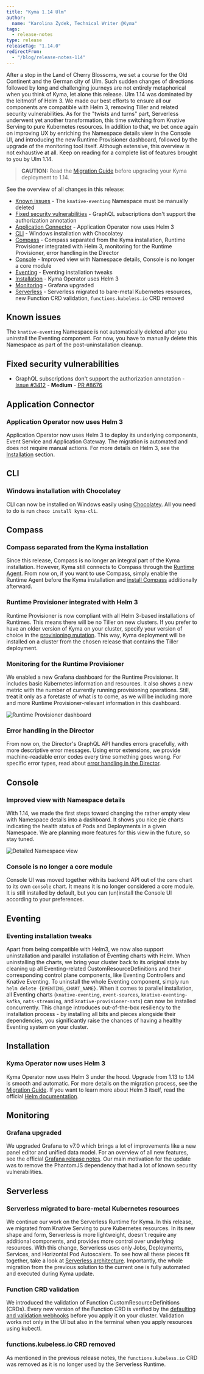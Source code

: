 ```yaml
---
title: "Kyma 1.14 Ulm"
author:
  name: "Karolina Zydek, Technical Writer @Kyma"
tags:
  - release-notes
type: release
releaseTag: "1.14.0"
redirectFrom:
  - "/blog/release-notes-114"
---
```


After a stop in the Land of Cherry Blossoms, we set a course for the Old Continent and the German city of Ulm. Such sudden changes of directions followed by long and challenging journeys are not entirely metaphorical when you think of Kyma, let alone this release. Ulm 1.14 was dominated by the leitmotif of Helm 3. We made our best efforts to ensure all our components are compatible with Helm 3, removing Tiller and related security vulnerabilities. As for the "twists and turns" part, Serverless underwent yet another transformation, this time switching from Knative Serving to pure Kubernetes resources. In addition to that, we bet once again on improving UX by enriching the Namespace details view in the Console UI, and introducing the new Runtime Provisioner dashboard, followed by the upgrade of the monitoring tool itself. Although extensive, this overview is not exhaustive at all. Keep on reading for a complete list of features brought to you by Ulm 1.14.

<!-- overview -->

> **CAUTION:** Read the [Migration Guide](https://github.com/kyma-project/kyma/blob/release-1.14/docs/migration-guides/1.13-1.14.md) before upgrading your Kyma deployment to 1.14.

See the overview of all changes in this release:

- [Known issues](#known-issues) - The `knative-eventing` Namespace must be manually deleted
- [Fixed security vulnerabilities](#fixed-security-vulnerabilities) - GraphQL subscriptions don't support the authorization annotation
- [Application Connector](#application-connector) - Application Operator now uses Helm 3
- [CLI](#cli) - Windows installation with Chocolatey
- [Compass](#compass) - Compass separated from the Kyma installation, Runtime Provisioner integrated with Helm 3, monitoring for the Runtime Provisioner, error handling in the Director
- [Console](#console) - Improved view with Namespace details, Console is no longer a core module
- [Eventing](#eventing) - Eventing installation tweaks
- [Installation](#installation) - Kyma Operator uses Helm 3
- [Monitoring](#monitoring) - Grafana upgraded
- [Serverless](#serverless) - Serverless migrated to bare-metal Kubernetes resources, new Function CRD validation, `functions.kubeless.io` CRD removed

## Known issues

The `knative-eventing` Namespace is not automatically deleted after you uninstall the Eventing component. For now, you have to manually delete this Namespace as part of the post-uninstallation cleanup.

## Fixed security vulnerabilities

- GraphQL subscriptions don't support the authorization annotation - [Issue #3412](https://github.com/kyma-project/kyma/issues/3412) - **Medium** - [PR #8676](https://github.com/kyma-project/kyma/pull/8676)

## Application Connector

### Application Operator now uses Helm 3

Application Operator now uses Helm 3 to deploy its underlying components, Event Service and Application Gateway. The migration is automated and does not require manual actions. For more details on Helm 3, see the [Installation](#installation) section.

## CLI

### Windows installation with Chocolatey

CLI can now be installed on Windows easily using [Chocolatey](https://chocolatey.org/). All you need to do is run `choco install kyma-cli`.

## Compass

### Compass separated from the Kyma installation

Since this release, Compass is no longer an integral part of the Kyma installation. However, Kyma still connects to Compass through the [Runtime Agent](https://kyma-project.io/docs/1.14/components/runtime-agent/). From now on, if you want to use Compass, simply enable the Runtime Agent before the Kyma installation and [install Compass](https://github.com/kyma-incubator/compass#installation) additionally afterward.

### Runtime Provisioner integrated with Helm 3

Runtime Provisioner is now compliant with all Helm 3-based installations of Runtimes. This means there will be no Tiller on new clusters. If you prefer to have an older version of Kyma on your cluster, specify your version of choice in the [provisioning mutation](https://kyma-project.io/docs/1.14/components/compass/#tutorials-provision-clusters-through-gardener). This way, Kyma deployment will be installed on a cluster from the chosen release that contains the Tiller deployment.

### Monitoring for the Runtime Provisioner

We enabled a new Grafana dashboard for the Runtime Provisioner. It includes basic Kubernetes information and resources. It also shows a new metric with the number of currently running provisioning operations. Still, treat it only as a foretaste of what is to come, as we will be including more and more Runtime Provisioner-relevant information in this dashboard.

![Runtime Provisioner dashboard](./runtime-provisioner-dashboard.png)

### Error handling in the Director

From now on, the Director's GraphQL API handles errors gracefully, with more descriptive error messages. Using error extensions, we provide machine-readable error codes every time something goes wrong. For specific error types, read about [error handling in the Director](https://github.com/kyma-incubator/compass/blob/master/docs/director/03-error-handling.md).

## Console

### Improved view with Namespace details

With 1.14, we made the first steps toward changing the rather empty view with Namespace details into a dashboard. It shows you nice pie charts indicating the health status of Pods and Deployments in a given Namespace. We are planning more features for this view in the future, so stay tuned.

![Detailed Namespace view](./details-view.png)

### Console is no longer a core module

Console UI was moved together with its backend API out of the `core` chart to its own `console` chart. It means it is no longer considered a core module. It is still installed by default, but you can (un)install the Console UI according to your preferences.  

## Eventing

### Eventing installation tweaks

Apart from being compatible with Helm3, we now also support uninstallation and parallel installation of Eventing charts with Helm. When uninstalling the charts, we bring your cluster back to its original state by cleaning up all Eventing-related CustomResourceDefinitions and their corresponding control plane components, like Eventing Controllers and Knative Eventing. To uninstall the whole Eventing component, simply run `helm delete {EVENTING_CHART_NAME}`. When it comes to parallel installation, all Eventing charts (`knative-eventing`, `event-sources`, `knative-eventing-kafka`, `nats-streaming`, and `knative-provisioner-nats`) can now be installed concurrently. This change introduces out-of-the-box resiliency to the installation process - by installing all bits and pieces alongside their dependencies, you significantly raise the chances of having a healthy Eventing system on your cluster.

## Installation

### Kyma Operator now uses Helm 3

Kyma Operator now uses Helm 3 under the hood. Upgrade from 1.13 to 1.14 is smooth and automatic. For more details on the migration process, see the [Migration Guide](https://github.com/kyma-project/kyma/blob/release-1.14/docs/migration-guides/1.13-1.14.md). If you want to learn more about Helm 3 itself, read the official [Helm documentation](https://helm.sh/docs/topics/v2_v3_migration/).

## Monitoring

### Grafana upgraded

We upgraded Grafana to v7.0 which brings a lot of improvements like a new panel editor and unified data model. For an overview of all new features, see the official [Grafana release notes](https://grafana.com/docs/grafana/latest/guides/whats-new-in-v7-0/). Our main motivation for the update was to remove the PhantomJS dependency that had a lot of known security vulnerabilities.

## Serverless  

### Serverless migrated to bare-metal Kubernetes resources

We continue our work on the Serverless Runtime for Kyma. In this release, we migrated from Knative Serving to pure Kubernetes resources. In its new shape and form, Serverless is more lightweight, doesn't require any additional components, and provides more control over underlying resources. With this change, Serverless uses only Jobs, Deployments, Services, and Horizontal Pod Autoscalers. To see how all these pieces fit together, take a look at [Serverless architecture](https://kyma-project.io/docs/1.14/components/serverless/#architecture-architecture). Importantly, the whole migration from the previous solution to the current one is fully automated and executed during Kyma update.

### Function CRD validation

We introduced the validation of Function CustomResourceDefinitions (CRDs). Every new version of the Function CRD is verified by the [defaulting and validation webhooks](https://kyma-project.io/docs/1.14/components/serverless/#details-supported-webhooks) before you apply it on your cluster. Validation works not only in the UI but also in the terminal when you apply resources using kubectl.

### functions.kubeless.io CRD removed

As mentioned in the previous release notes, the `functions.kubeless.io` CRD was removed as it is no longer used by the Serverless Runtime.

